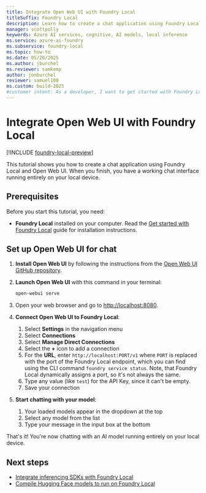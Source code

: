 ```yaml
---
title: Integrate Open Web UI with Foundry Local
titleSuffix: Foundry Local
description: Learn how to create a chat application using Foundry Local and Open Web UI
manager: scottpolly
keywords: Azure AI services, cognitive, AI models, local inference
ms.service: azure-ai-foundry
ms.subservice: foundry-local
ms.topic: how-to
ms.date: 05/20/2025
ms.author: jburchel
ms.reviewer: samkemp
author: jonburchel
reviewer: samuel100
ms.custom: build-2025
#customer intent: As a developer, I want to get started with Foundry Local so that I can run AI models locally.
---
```


# Integrate Open Web UI with Foundry Local

[!INCLUDE [foundry-local-preview](./../includes/foundry-local-preview.md)]

This tutorial shows you how to create a chat application using Foundry Local and Open Web UI. When you finish, you have a working chat interface running entirely on your local device.

## Prerequisites

Before you start this tutorial, you need:

- **Foundry Local** installed on your computer. Read the [Get started with Foundry Local](../get-started.md) guide for installation instructions.

## Set up Open Web UI for chat

1. **Install Open Web UI** by following the instructions from the [Open Web UI GitHub repository](https://github.com/open-webui/open-webui).

2. **Launch Open Web UI** with this command in your terminal:

   ```bash
   open-webui serve
   ```

3. Open your web browser and go to [http://localhost:8080](http://localhost:8080).

4. **Connect Open Web UI to Foundry Local**:

   1. Select **Settings** in the navigation menu
   2. Select **Connections**
   3. Select **Manage Direct Connections**
   4. Select the **+** icon to add a connection
   5. For the **URL**, enter `http://localhost:PORT/v1` where `PORT` is replaced with the port of the Foundry Local endpoint, which you can find using the CLI command `foundry service status`. Note, that Foundry Local dynamically assigns a port, so it's not always the same.
   6. Type any value (like `test`) for the API Key, since it can't be empty.
   7. Save your connection

5. **Start chatting with your model**:
   1. Your loaded models appear in the dropdown at the top
   2. Select any model from the list
   3. Type your message in the input box at the bottom

That's it! You're now chatting with an AI model running entirely on your local device.

## Next steps

- [Integrate inferencing SDKs with Foundry Local](how-to-integrate-with-inference-sdks.md)
- [Compile Hugging Face models to run on Foundry Local](../how-to/how-to-compile-hugging-face-models.md)
